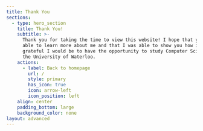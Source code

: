 ```yaml
---
title: Thank You
sections:
  - type: hero_section
    title: Thank You!
    subtitle: >-
      Thank you for taking the time to view this website! I hope that you were
      able to learn more about me and that I was able to show you how incredibly
      grateful I would be to have the opportunity to study Computer Science at
      the University of Waterloo.
    actions:
      - label: Back to homepage
        url: /
        style: primary
        has_icon: true
        icon: arrow-left
        icon_position: left
    align: center
    padding_bottom: large
    background_color: none
layout: advanced
---
```

